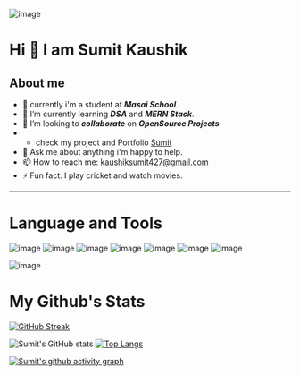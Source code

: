 ![image](https://user-images.githubusercontent.com/90570005/158358691-16ee5c0c-8336-4cde-ba75-42b426afcabf.png)



   # Hi 👋 I am Sumit Kaushik
   About me
   ---


- 🔭 currently i'm a student at ***Masai School***..
- 🌱 I’m currently learning ***DSA*** and ***MERN Stack***.
- 👯 I’m looking to ***collaborate*** on ***OpenSource Projects***
- *  check my project and Portfolio [Sumit](https://github.com/sumit6159)
- 💬 Ask me about anything i'm happy to help.
- 📫 How to reach me: kaushiksumit427@gmail.com
- ⚡ Fun fact: I play cricket and watch movies.

---

# Language and Tools
![image](https://camo.githubusercontent.com/49fbb99f92674cc6825349b154b65aaf4064aec465d61e8e1f9fb99da3d922a1/68747470733a2f2f696d672e736869656c64732e696f2f62616467652f68746d6c352d2532334533344632362e7376673f7374796c653d666f722d7468652d6261646765266c6f676f3d68746d6c35266c6f676f436f6c6f723d7768697465)             ![image](https://camo.githubusercontent.com/aeddc848275a1ffce386dc81c04541654ca07b2c43bbb8ad251085c962672aea/68747470733a2f2f696d672e736869656c64732e696f2f62616467652f6a6176617363726970742d2532333332333333302e7376673f7374796c653d666f722d7468652d6261646765266c6f676f3d6a617661736372697074266c6f676f436f6c6f723d253233463744463145)              ![image](https://camo.githubusercontent.com/e6b67b27998fca3bccf4c0ee479fc8f9de09d91f389cccfbe6cb1e29c10cfbd7/68747470733a2f2f696d672e736869656c64732e696f2f62616467652f637373332d2532333135373242362e7376673f7374796c653d666f722d7468652d6261646765266c6f676f3d63737333266c6f676f436f6c6f723d7768697465)             ![image](https://camo.githubusercontent.com/3f0e26b0951bab845a1bb9a7198ecca0da272e462921b6edd85879f3673b6927/68747470733a2f2f696d672e736869656c64732e696f2f62616467652f506f73746d616e2d4646364333373f7374796c653d666f722d7468652d6261646765266c6f676f3d706f73746d616e266c6f676f436f6c6f723d7768697465)             ![image](https://camo.githubusercontent.com/b47580b7e8e0b4ce9bb718070140318f72d316a0c88e0dd53a5ac4b0bdfc755e/68747470733a2f2f696d672e736869656c64732e696f2f62616467652f4e504d2d2532333030303030302e7376673f7374796c653d666f722d7468652d6261646765266c6f676f3d6e706d266c6f676f436f6c6f723d7768697465)             ![image](https://camo.githubusercontent.com/7d7b100e379663ee40a20989e6c61737e6396c1dafc3a7c6d2ada8d4447eb0e4/68747470733a2f2f696d672e736869656c64732e696f2f62616467652f6e6f64652e6a732d3644413535463f7374796c653d666f722d7468652d6261646765266c6f676f3d6e6f64652e6a73266c6f676f436f6c6f723d7768697465)             ![image](https://camo.githubusercontent.com/ec8056bddf659d21de39b358d9786e56731cd767117e091348411666a5e7eee6/68747470733a2f2f696d672e736869656c64732e696f2f62616467652f7461696c77696e646373732d2532333338423241432e7376673f7374796c653d666f722d7468652d6261646765266c6f676f3d7461696c77696e642d637373266c6f676f436f6c6f723d7768697465)

![image](https://user-images.githubusercontent.com/82999542/132934744-131c1891-4a4f-4e88-a64a-36720ad7470b.png)

# My Github's Stats
[![GitHub Streak](http://github-readme-streak-stats.herokuapp.com?user=sumit6159&theme=radical&hide_border=true&date_format=j%20M%5B%20Y%5D)](https://git.io/streak-stats)

![Sumit's GitHub stats](https://github-readme-stats.vercel.app/api?username=sumit6159&show_icons=true&theme=radical)   [![Top Langs](https://github-readme-stats.vercel.app/api/top-langs/?username=sumit6159&layout=compact)](https://github.com/sumit6159/github-readme-stats)

[![Sumit's github activity graph](https://activity-graph.herokuapp.com/graph?username=sumit6159&theme=react-dark)](https://github.com/sumit6159/github-readme-activity-graph)







